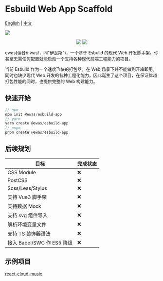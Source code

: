 # Esbuild Web App Scaffold

[English](/README-EN.md) | [中文](/README.md)

![](https://sanyuan-1257988864.cos.ap-beijing.myqcloud.com/img20211122170701.png)

<div align="center">
  <img style="margin: auto;" src="https://img.shields.io/gitter/room/sanyuan0704/esbuild-web-app-starter"></img>
  <img style="margin: auto;" src="https://img.shields.io/bundlephobia/min/@ewas/cli?style=plastic"></img>
</div> 

ewas(读音/i:was/，同"伊瓦斯")，一个基于 Esbuild 的现代 Web 开发脚手架。你甚至无需任何配置就能启动一个支持各种现代前端工程能力的项目。

当前 Esbuild 作为一个速度飞快的打包器，在 Web 场景下并不能做到开箱即用，同时也缺少现代 Web 开发的各种工程化能力，因此诞生了这个项目，在保证优越打包性能的同时，也提供完整的 Web 构建能力。

## 快速开始

```js
// npm
npm init @ewas/esbuild-app
// yarn
yarn create @ewas/esbuild-app
// pnpm 
pnpm create @ewas/esbuild-app
```

## 后续规划

| 目标 | 完成状态 |
| - | - |
| CSS Module | ❌ |
| PostCSS | ❌ |
| Scss/Less/Stylus |❌|
| 支持 Vue3 脚手架| ❌ |
| 支持数据 Mock | ❌ |
| 支持 svg 组件导入 | ❌ |
| 解析环境变量文件 | ❌ |
| 支持 TS 装饰器语法 | ❌ |
| 接入 Babel/SWC 作 ES5 降级 | ❌ |

## 示例项目
[react-cloud-music](https://github.com/sanyuan0704/react-cloud-music)

